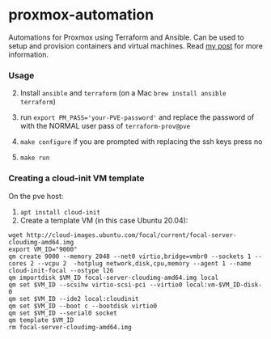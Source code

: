 # proxmox-automation

Automations for Proxmox using Terraform and Ansible. Can be used to setup and provision containers and virtual machines. Read [my post](https://vanmieghem.io/automating-proxmox-with-terraform-ansible/) for more information.

### Usage

2. Install `ansible` and `terraform` (on a Mac `brew install ansible terraform`)
4. run `export PM_PASS='your-PVE-password'` and replace the password of with the NORMAL user pass of `terraform-prov@pve`

5. `make configure` if you are prompted with replacing the ssh keys press no
6. `make run`


### Creating a cloud-init VM template

On the pve host:

1. `apt install cloud-init`
2. Create a template VM (in this case Ubuntu 20.04):
```
wget http://cloud-images.ubuntu.com/focal/current/focal-server-cloudimg-amd64.img
export VM_ID="9000"
qm create 9000 --memory 2048 --net0 virtio,bridge=vmbr0 --sockets 1 --cores 2 --vcpu 2  -hotplug network,disk,cpu,memory --agent 1 --name cloud-init-focal --ostype l26
qm importdisk $VM_ID focal-server-cloudimg-amd64.img local
qm set $VM_ID --scsihw virtio-scsi-pci --virtio0 local:vm-$VM_ID-disk-0
qm set $VM_ID --ide2 local:cloudinit
qm set $VM_ID --boot c --bootdisk virtio0
qm set $VM_ID --serial0 socket
qm template $VM_ID
rm focal-server-cloudimg-amd64.img
```


